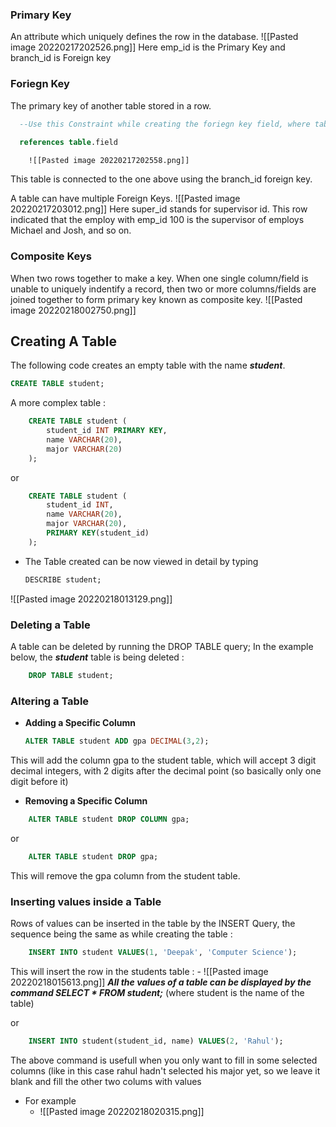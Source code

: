 ### Primary Key
An attribute which uniquely defines the row in the database.
![[Pasted image 20220217202526.png]] 
Here emp_id is the Primary Key and branch_id is Foreign key

### Foriegn Key
The primary key of another table stored in a row.
```SQL
  --Use this Constraint while creating the foriegn key field, where table is the foriegn table and field is the primary key of that table.
  
  references table.field
```
		![[Pasted image 20220217202558.png]]
This table is connected to the one above using the branch_id foreign key.

A table can have multiple Foreign Keys.
![[Pasted image 20220217203012.png]]
Here super_id stands for supervisor id. This row indicated that the employ with emp_id 100 is the supervisor of employs Michael and Josh, and so on.

### Composite Keys
When two rows together to make a key.
When one single column/field is unable to uniquely indentify a record, then two or more columns/fields are joined together to form primary key known as composite key.
![[Pasted image 20220218002750.png]]


## Creating A Table 
The following code creates an empty table with the name ***student***.

```SQL
CREATE TABLE student;
```

A more complex table :
```SQL
	CREATE TABLE student (
		student_id INT PRIMARY KEY,
		name VARCHAR(20),
		major VARCHAR(20)
	);
```

or

```SQL
	CREATE TABLE student (
		student_id INT,
		name VARCHAR(20),
		major VARCHAR(20),
		PRIMARY KEY(student_id)
	);
```

- The Table created can be now viewed in detail by typing 

	```SQL
	DESCRIBE student;
	```

![[Pasted image 20220218013129.png]]

### Deleting a Table
A table can be deleted by running the DROP TABLE query; In the example below, the ***student*** table is being deleted :

```SQL
	DROP TABLE student;
```

### Altering a Table
- **Adding a Specific Column**
	```SQL
	ALTER TABLE student ADD gpa DECIMAL(3,2);	
	```
This will add the column gpa to the student table, which will accept 3 digit decimal integers, with 2 digits after the decimal point (so basically only one digit before it)

- **Removing a Specific Column** 
```SQL
	ALTER TABLE student DROP COLUMN gpa;
```
or
```SQL
	ALTER TABLE student DROP gpa;
```

This will remove the gpa column from the student table.

### Inserting values inside a Table
Rows of values can be inserted in the table by the INSERT Query, the sequence being the same as while creating the table : 
```SQL
	INSERT INTO student VALUES(1, 'Deepak', 'Computer Science');
```
This will insert the row in the students table :
		- ![[Pasted image 20220218015613.png]]
***All the values of a table can be displayed by the command  SELECT  *  FROM  student;*** (where student is the name of the table)

or 
```SQL
	INSERT INTO student(student_id, name) VALUES(2, 'Rahul');
```
 The above command is usefull when you only want to fill in some selected columns (like in this case rahul hadn't selected his major yet, so we leave it blank and fill the other two colums with values
- For example
	- ![[Pasted image 20220218020315.png]]
	